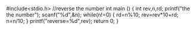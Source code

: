 #include<stdio.h>     //reverse the number 
int main () {
int rev,n,rd;
    printf("the the number");
    scanf("%d",&n);
    while(n!=0) 
        { 
         rd=n%10;
         rev=rev*10+rd;
         n=n/10;
         }
         printf("reverse=%d",rev);
         return 0;
         }
